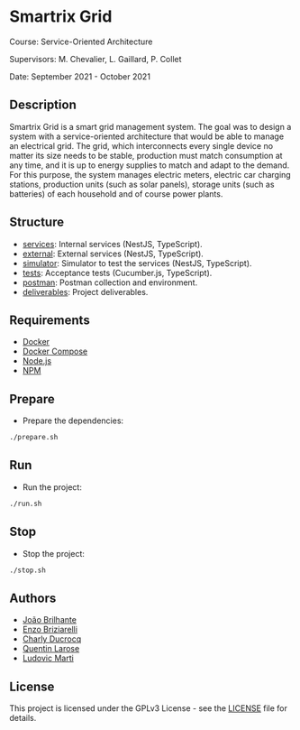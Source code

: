 # Smartrix Grid

Course: Service-Oriented Architecture

Supervisors: M. Chevalier, L. Gaillard, P. Collet

Date: September 2021 - October 2021

## Description

Smartrix Grid is a smart grid management system. The goal was to design a system with a service-oriented architecture
that would be able to manage an electrical grid. The grid, which interconnects every single device no matter its size
needs to be stable, production must match consumption at any time, and it is up to energy supplies to match and adapt
to the demand. For this purpose, the system manages electric meters, electric car charging stations, production units
(such as solar panels), storage units (such as batteries) of each household and of course power plants.

## Structure

- [services](services): Internal services (NestJS, TypeScript).
- [external](external): External services (NestJS, TypeScript).
- [simulator](simulator): Simulator to test the services (NestJS, TypeScript).
- [tests](tests): Acceptance tests (Cucumber.js, TypeScript).
- [postman](postman): Postman collection and environment.
- [deliverables](deliverables): Project deliverables.

## Requirements

- [Docker](https://docs.docker.com/engine/install/)
- [Docker Compose](https://docs.docker.com/compose/install/)
- [Node.js](https://nodejs.org/en/download/)
- [NPM](https://docs.npmjs.com/downloading-and-installing-node-js-and-npm)

## Prepare

- Prepare the dependencies:

```bash
./prepare.sh
```

## Run

- Run the project:

```bash
./run.sh
```

## Stop

- Stop the project:

```bash
./stop.sh
```

## Authors

- [João Brilhante](https://github.com/JoaoBrlt)
- [Enzo Briziarelli](https://github.com/enbriziare)
- [Charly Ducrocq](https://github.com/CharlyDucrocq)
- [Quentin Larose](https://github.com/QuentinLarose)
- [Ludovic Marti](https://github.com/LudovicMarti)

## License

This project is licensed under the GPLv3 License - see the [LICENSE](LICENSE) file for details.
